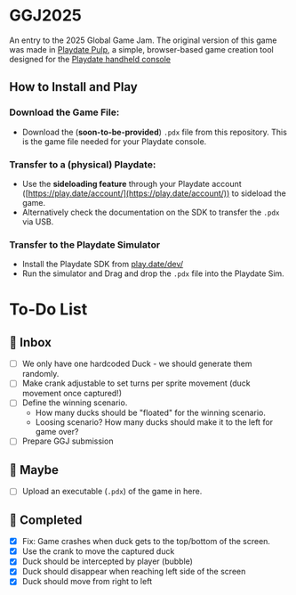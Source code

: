 # GGJ2025
An entry to the 2025 Global Game Jam.  The original version of this game was made in [Playdate Pulp](https://play.date/pulp/), a simple, browser-based game creation tool designed for the [Playdate handheld console](https://play.date/)

## How to Install and Play

### **Download the Game File:**  
   - Download the (**soon-to-be-provided**) `.pdx` file from this repository. This is the game file needed for your Playdate console.

### **Transfer to a (physical) Playdate:**  
   - Use the **sideloading feature** through your Playdate account ([https://play.date/account/](https://play.date/account/)) to sideload the game.
   - Alternatively check the documentation on the SDK to transfer the `.pdx` via USB.  

### **Transfer to the Playdate Simulator**  
   - Install the Playdate SDK from [play.date/dev/](https://play.date/dev/)
   - Run the simulator and Drag and drop the `.pdx` file into the Playdate Sim.

# To-Do List

## 📅 Inbox
- [ ] We only have one hardcoded Duck - we should generate them randomly.
- [ ] Make crank adjustable to set turns per sprite movement (duck movement once captured!)
- [ ] Define the winning scenario. 
  - How many ducks should be "floated" for the winning scenario.
  - Loosing scenario?  How many ducks should make it to the left for game over?
- [ ] Prepare GGJ submission

## 🤔 Maybe
- [ ] Upload an executable (`.pdx`) of the game in here.

## 🌟 Completed
- [x] Fix: Game crashes when duck gets to the top/bottom of the screen.
- [x] Use the crank to move the captured duck
- [x] Duck should be intercepted by player (bubble)
- [x] Duck should disappear when reaching left side of the screen
- [x] Duck should move from right to left

